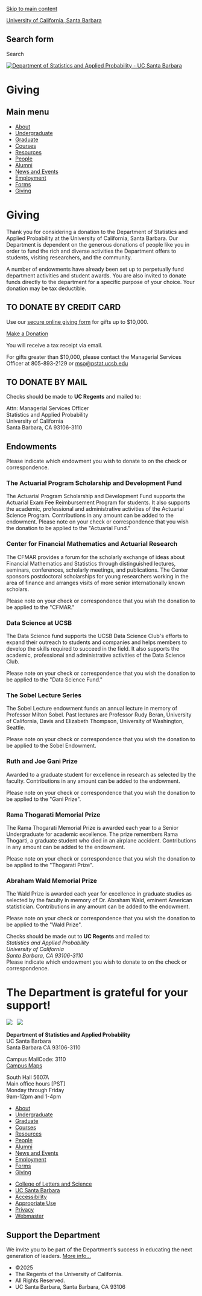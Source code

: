[Skip to main content](#main-content)

[University of California, Santa Barbara](http://www.ucsb.edu)

## Search form

Search

[![Department of Statistics and Applied Probability - UC Santa Barbara](https://www.pstat.ucsb.edu/sites/default/themes/at_lsit/images/department/pstat-banner-navy.svg)](/)

# Giving

## Main menu

- [About](/about "About")
- [Undergraduate](/undergrad)
- [Graduate](/graduate)
- [Courses](/courses)
- [Resources](/resources "Resources")
- [People](/people)
- [Alumni](/alumni "Undergraduate Alumni")
- [News and Events](/news)
- [Employment](/about/employment "Employment")
- [Forms](/forms "Forms")
- [Giving](/giving "Giving")

# Giving

Thank you for considering a donation to the Department of Statistics and Applied Probability at the University of California, Santa Barbara. Our Department is dependent on the generous donations of people like you in order to fund the rich and diverse activities the Department offers to students, visiting researchers, and the community.

A number of endowments have already been set up to perpetually fund department activities and student awards. You are also invited to donate funds directly to the department for a specific purpose of your choice. Your donation may be tax deductible. 

## **TO DONATE BY CREDIT CARD**

Use our [secure online giving form](http://giving.ucsb.edu/Funds/Give?id=204) for gifts up to $10,000.

[Make a Donation](http://giving.ucsb.edu/Funds/Give?id=204)

You will receive a tax receipt via email.

For gifts greater than $10,000, please contact the Managerial Services Officer at 805-893-2129 or [mso@pstat.ucsb.edu](mailto:mso@pstat.ucsb.edu)

## **TO DONATE BY MAIL**

Checks should be made to **UC Regents** and mailed to:

Attn: Managerial Services Officer  
Statistics and Applied Probability  
University of California  
Santa Barbara, CA 93106-3110

## **Endowments**

Please indicate which endowment you wish to donate to on the check or correspondence.

### The Actuarial Program Scholarship and Development Fund

The Actuarial Program Scholarship and Development Fund supports the Actuarial Exam Fee Reimbursement Program for students. It also supports the academic, professional and administrative activities of the Actuarial Science Program. Contributions in any amount can be added to the endowment. Please note on your check or correspondence that you wish the donation to be applied to the "Actuarial Fund."

### Center for Financial Mathematics and Actuarial Research

The CFMAR provides a forum for the scholarly exchange of ideas about Financial Mathematics and Statistics through distinguished lectures, seminars, conferences, scholarly meetings, and publications. The Center sponsors postdoctoral scholarships for young researchers working in the area of finance and arranges visits of more senior internationally known scholars.

Please note on your check or correspondence that you wish the donation to be applied to the "CFMAR."

### Data Science at UCSB

The Data Science fund supports the UCSB Data Science Club's efforts to expand their outreach to students and companies and helps members to develop the skills required to succeed in the field. It also supports the academic, professional and administrative activities of the Data Science Club.

Please note on your check or correspondence that you wish the donation to be applied to the "Data Science Fund."

### The Sobel Lecture Series

The Sobel Lecture endowment funds an annual lecture in memory of Professor Milton Sobel. Past lectures are Professor Rudy Beran, University of California, Davis and Elizabeth Thompson, University of Washington, Seattle.

Please note on your check or correspondence that you wish the donation to be applied to the Sobel Endowment.

### Ruth and Joe Gani Prize

Awarded to a graduate student for excellence in research as selected by the faculty. Contributions in any amount can be added to the endowment.

Please note on your check or correspondence that you wish the donation to be applied to the "Gani Prize".

### Rama Thogarati Memorial Prize

The Rama Thogarati Memorial Prize is awarded each year to a Senior Undergraduate for academic excellence. The prize remembers Rama Thogarti, a graduate student who died in an airplane accident. Contributions in any amount can be added to the endowment.

Please note on your check or correspondence that you wish the donation to be applied to the "Thogarati Prize".

### Abraham Wald Memorial Prize

The Wald Prize is awarded each year for excellence in graduate studies as selected by the faculty in memory of Dr. Abraham Wald, eminent American statistician. Contributions in any amount can be added to the endowment.

Please note on your check or correspondence that you wish the donation to be applied to the "Wald Prize".

Checks should be made out to **UC Regents** and mailed to:  
*Statistics and Applied Probability*  
*University of California*  
*Santa Barbara, CA 93106-3110*  
Please indicate which endowment you wish to donate to on the check or correspondence.

# The Department is grateful for your support!

![](/sites/default/files/sitefiles/Photos/PSTAT%20Logo.png)   ![](/sites/default/files/sitefiles/Photos/pstat-banner-navy%20%281%29.png)

**Department of Statistics and Applied Probability**  
UC Santa Barbara  
Santa Barbara CA 93106-3110

Campus MailCode: 3110  
[Campus Maps](http://www.aw.id.ucsb.edu/maps/)

South Hall 5607A  
Main office hours \[PST]  
Monday through Friday  
9am-12pm and 1-4pm

- [About](/about "About")
- [Undergraduate](/undergrad)
- [Graduate](/graduate)
- [Courses](/courses)
- [Resources](/resources "Resources")
- [People](/people)
- [Alumni](/alumni "Undergraduate Alumni")
- [News and Events](/news)
- [Employment](/about/employment "Employment")
- [Forms](/forms "Forms")
- [Giving](/giving "Giving")

<!--THE END-->

- [College of Letters and Science](http://www.college.ucsb.edu "College of Letters and Science")
- [UC Santa Barbara](http://www.ucsb.edu "UC Santa Barbara")
- [Accessibility](/accessibility "Accessibility")
- [Appropriate Use](http://www.policy.ucsb.edu/terms_of_use/ "Appropriate Use")
- [Privacy](http://www.policy.ucsb.edu/privacy-notification/ "Privacy")
- [Webmaster](mailto:help@pstat.ucsb.edu "Webmaster")

## Support the Department

We invite you to be part of the Department’s success in educating the next generation of leaders. [More info...](/giving)

- ©2025
- The Regents of the University of California.
- All Rights Reserved.
- UC Santa Barbara, Santa Barbara, CA 93106
